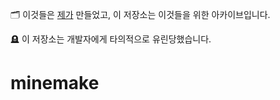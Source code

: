 🗂️ 이것들은 [제가](https://github.com/tvasuper) 만들었고, 이 저장소는 이것들을 위한 아카이브입니다.

🪦 이 저장소는 개발자에게 타의적으로 유린당했습니다.
# minemake
